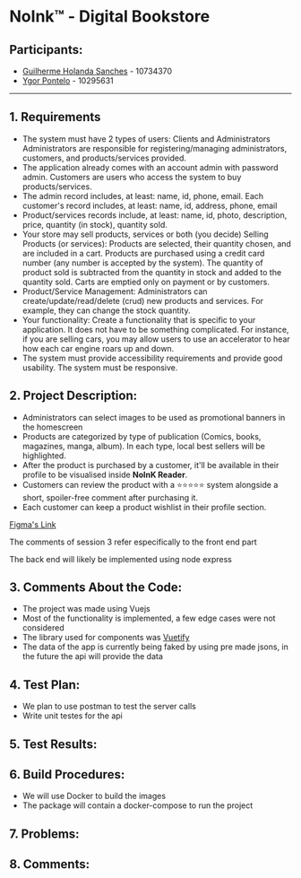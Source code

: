 # NoInk™ - Digital Bookstore

## Participants:
* [Guilherme Holanda Sanches](https://github.com/holondo) - 10734370
* [Ygor Pontelo](https://github.com/ygorpontelo) - 10295631
---
## 1. Requirements  
  - The system must have 2 types of users: Clients and Administrators
  Administrators are responsible for registering/managing administrators, customers, and products/services provided.  
  - The application already comes with an account admin with password admin.
  Customers are users who access the system to buy products/services.
  - The admin record includes, at least: name, id, phone, email.
  Each customer's record includes, at least: name, id, address, phone, email
  - Product/services records include, at least: name, id, photo, description, price, quantity (in stock), quantity sold.
  - Your store may sell products, services or both (you decide)
  Selling Products (or services): Products are selected, their quantity chosen, and are included in a cart. Products are purchased using a credit card number (any number is accepted by the system). The quantity of product sold is subtracted from the quantity in stock and added to the quantity sold. Carts are emptied only on payment or by customers.
  - Product/Service Management: Administrators can create/update/read/delete (crud) new products and services. For example, they can change the stock quantity.
  - Your functionality: Create a functionality that is specific to your application. It does not have to be something complicated. For instance, if you are selling cars, you may allow users to use an accelerator to hear how each car engine roars up and down.   
  - The system must provide accessibility requirements and provide good usability. The system must be responsive.  
## 2. Project Description:
  - Administrators can select images to be used as promotional banners in the homescreen
  - Products are categorized by type of publication (Comics, books, magazines, manga, album). In each type, local best sellers will be highlighted.
  - After the product is purchased by a customer, it'll be available in their profile to be visualised inside **NoInK Reader**.
  - Customers can review the product with a ⭐⭐⭐⭐⭐ system alongside a short, spoiler-free comment after purchasing it.
  - Each customer can keep a product wishlist in their profile section. 

  [Figma's Link](https://www.figma.com/file/HKZYbDigSeju1kjP5Ma3I1/NoInk?node-id=0%3A1)   

  The comments of session 3 refer especifically to the front end part  

  The back end will likely be implemented using node express

  ## 3. Comments About the Code: 

  - The project was made using Vuejs
  - Most of the functionality is implemented, a few edge cases were not considered
  - The library used for components was [Vuetify](https://vuetifyjs.com/en/)
  - The data of the app is currently being faked by using pre made jsons, in the future the api will provide the data

  ## 4. Test Plan: 

  - We plan to use postman to test the server calls
  - Write unit testes for the api

  ## 5. Test Results:
  ## 6. Build Procedures: 

  - We will use Docker to build the images
  - The package will contain a docker-compose to run the project

  ## 7. Problems: 
  ## 8. Comments:
  